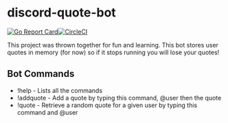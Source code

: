 # discord-quote-bot #
[![Go Report Card](https://goreportcard.com/badge/github.com/rizkybiz/discord-quote-bot)](https://goreportcard.com/report/github.com/rizkybiz/discord-quote-bot)[![CircleCI](https://circleci.com/gh/rizkybiz/discord-quote-bot.svg?style=svg)](https://circleci.com/gh/rizkybiz/discord-quote-bot)

This project was thrown together for fun and learning. This bot stores user quotes in memory (for now) so if it stops running you will lose your quotes!

## Bot Commands ##
- !help - Lists all the commands
- !addquote - Add a quote by typing this command, @user then the quote
- !quote - Retrieve a random quote for a given user by typing this command and @user